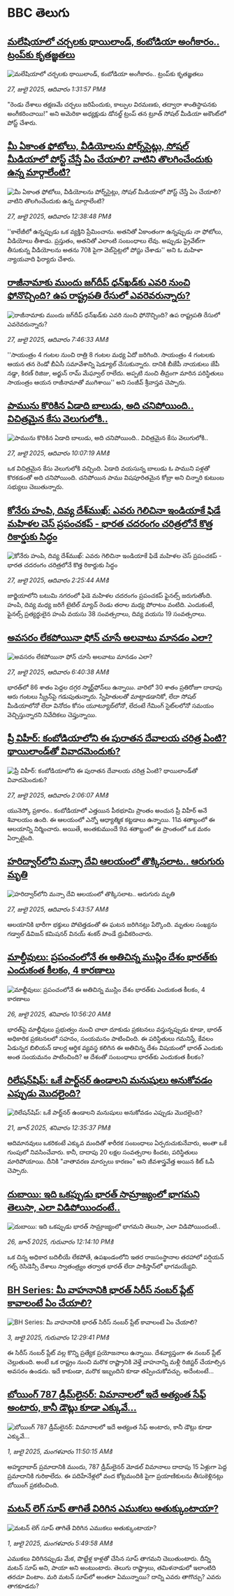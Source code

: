 # BBC తెలుగు## [మలేషియాలో చర్చలకు థాయిలాండ్, కంబోడియా అంగీకారం.. ట్రంప్‌కు కృతజ్ఞతలు](https://www.bbc.com/telugu/articles/cp8zng24g3xo?at_campaign=githubrss)![మలేషియాలో చర్చలకు థాయిలాండ్, కంబోడియా అంగీకారం.. ట్రంప్‌కు కృతజ్ఞతలు](https://ichef.bbci.co.uk/ace/ws/240/cpsprodpb/84e4/live/b6216050-6ade-11f0-af20-030418be2ca5.jpg)_27, జులై 2025, ఆదివారం 1:31:57 PMకి_"రెండు దేశాలు తక్షణమే చర్చలు జరిపేందుకు, కాల్పుల విరమణకు, తద్వారా శాంతిస్థాపనకు అంగీకరించాయి!" అని అమెరికా అధ్యక్షుడు డోనల్డ్ ట్రంప్ తన ట్రూత్ సోషల్‌ మీడియా అకౌంట్‌లో పోస్ట్ చేశారు.## [మీ ఏకాంత ఫోటోలు, వీడియోలను పోర్న్‌సైట్లు, సోషల్ మీడియాలో పోస్ట్ చేస్తే ఏం చేయాలి? వాటిని తొలగించేందుకు ఉన్న మార్గాలేంటి?](https://www.bbc.com/telugu/articles/czer5wp5yw1o?at_campaign=githubrss)![మీ ఏకాంత ఫోటోలు, వీడియోలను పోర్న్‌సైట్లు, సోషల్ మీడియాలో పోస్ట్ చేస్తే ఏం చేయాలి? వాటిని తొలగించేందుకు ఉన్న మార్గాలేంటి?](https://ichef.bbci.co.uk/ace/ws/240/cpsprodpb/e99e/live/72c563d0-6ae1-11f0-8acc-c965df23a1a0.jpg)_27, జులై 2025, ఆదివారం 12:38:48 PMకి_''కాలేజీలో ఉన్నప్పుడు ఒక వ్యక్తిని ప్రేమించాను. అతనితో ఏకాంతంగా ఉన్నప్పుడు నా ఫోటోలు, వీడియోలు తీశాడు. ప్రస్తుతం, అతనితో ఎలాంటి సంబంధాలు లేవు. అప్పుడు ప్రైవేట్‌గా తీసుకున్న వీడియోలను అతను 70కి పైగా వెబ్‌సైట్లలో పోస్టు చేశాడు'' అని ఓ మహిళా న్యాయవాది ఫిర్యాదు చేశారు.## [రాజీనామాకు ముందు జగ్‌దీప్ ధన్‌ఖడ్‌కు ఎవరి నుంచి ఫోనొచ్చింది? ఉప రాష్ట్రపతి రేసులో ఎవరెవరున్నారు? ](https://www.bbc.com/telugu/articles/c0j9py5vq53o?at_campaign=githubrss)![రాజీనామాకు ముందు జగ్‌దీప్ ధన్‌ఖడ్‌కు ఎవరి నుంచి ఫోనొచ్చింది? ఉప రాష్ట్రపతి రేసులో ఎవరెవరున్నారు? ](https://ichef.bbci.co.uk/ace/ws/240/cpsprodpb/d7eb/live/c650bc10-6ab5-11f0-af20-030418be2ca5.jpg)_27, జులై 2025, ఆదివారం 7:46:33 AMకి_''సాయంత్రం 4 గంటల నుంచి రాత్రి 8 గంటల మధ్య ఏదో జరిగింది. సాయంత్రం 4 గంటలకు ఆయన తన రెండో బీఏసీ సమావేశాన్ని షెడ్యూల్ చేసుకున్నారు.  దానికి బీజేపీ నాయకులు జేపీ నడ్డా, కిరణ్ రిజిజు, అర్జున్ రామ్ మేఘ్వాల్ రాలేదు. అప్పటి నుంచి తీవ్రంగా మారిన పరిస్థితులు సాయంత్రం ఆయన రాజీనామాతో ముగిశాయి'' అని సంజీవ్ శ్రీవాస్తవ చెప్పారు.## [పామును కొరికిన ఏడాది బాలుడు, అది చనిపోయింది.. విచిత్రమైన కేసు వెలుగులోకి..](https://www.bbc.com/telugu/articles/c9d0189w7lgo?at_campaign=githubrss)![పామును కొరికిన ఏడాది బాలుడు, అది చనిపోయింది.. విచిత్రమైన కేసు వెలుగులోకి..](https://ichef.bbci.co.uk/ace/ws/240/cpsprodpb/bc47/live/123f2320-6ac3-11f0-98fe-43d37fb440ef.jpg)_27, జులై 2025, ఆదివారం 10:07:19 AMకి_ఒక విచిత్రమైన కేసు వెలుగులోకి వచ్చింది. ఏడాది వయసున్న బాలుడు ఓ పాముని పళ్లతో కొరకడంతో అది చనిపోయింది. చనిపోయిన పాము విషపూరితమైన కోబ్రా అని చిన్నారి కుటుంబ సభ్యులు చెబుతున్నారు.## [కోనేరు హంపి, దివ్య దేశ్‌ముఖ్: ఎవరు గెలిచినా ఇండియాకే ఫిడే మహిళల చెస్ ప్రపంచకప్ - భారత చదరంగం చరిత్రలోనే కొత్త రికార్డుకు సిద్ధం](https://www.bbc.com/telugu/articles/ce831z798p7o?at_campaign=githubrss)![కోనేరు హంపి, దివ్య దేశ్‌ముఖ్: ఎవరు గెలిచినా ఇండియాకే ఫిడే మహిళల చెస్ ప్రపంచకప్ - భారత చదరంగం చరిత్రలోనే కొత్త రికార్డుకు సిద్ధం](https://ichef.bbci.co.uk/ace/ws/240/cpsprodpb/09a0/live/c40caf00-6a32-11f0-89ea-4d6f9851f623.jpg)_27, జులై 2025, ఆదివారం 2:25:44 AMకి_జార్జియాలోని బటుమి నగరంలో ఫిడె మహిళల చదరంగం ప్రపంచకప్ ఫైనల్స్ జరుగుతోంది.  హంపి, దివ్య మధ్య జరిగే టైటిల్ మ్యాచ్ రెండు తరాల మధ్య పోరాటం వంటిది. ఎందుకంటే, ఫైనల్స్ ప్రత్యర్థులైన హంపి వయసు 38 సంవత్సరాలు, దివ్య వయసు 19 సంవత్సరాలు.## [అవసరం లేకపోయినా ఫోన్ చూసే అలవాటు మానడం ఎలా?](https://www.bbc.com/telugu/articles/c4gze4e8jjpo?at_campaign=githubrss)![అవసరం లేకపోయినా ఫోన్ చూసే అలవాటు మానడం ఎలా?](https://ichef.bbci.co.uk/ace/ws/240/cpsprodpb/ff1f/live/5a5f1350-6a9f-11f0-9595-7f6b96e77193.png)_27, జులై 2025, ఆదివారం 6:40:38 AMకి_భారత్‌లో 86 శాతం పెద్దల దగ్గర స్మార్ట్‌ఫోన్‌లు ఉన్నాయి. వారిలో 30 శాతం ప్రతిరోజూ దాదాపు ఆరు గంటలు స్క్రీన్‌పై గడుపుతున్నారు. స్నేహితులతో మాట్లాడడానికో, లేదా సోషల్ మీడియాలోనో లేదా వినోదం కోసం యూట్యూబ్‌లోనో, లేదంటే గేమింగ్ సైట్‌లలోనో సమయం వెచ్చిస్తున్నారని నివేదికలు చెప్తున్నాయి.## [ప్రీ విహీర్: కంబోడియాలోని ఈ పురాతన దేవాలయ చరిత్ర ఏంటి? థాయిలాండ్‌తో వివాదమెందుకు?](https://www.bbc.com/telugu/articles/c860lge1g4po?at_campaign=githubrss)![ప్రీ విహీర్: కంబోడియాలోని ఈ పురాతన దేవాలయ చరిత్ర ఏంటి? థాయిలాండ్‌తో వివాదమెందుకు?](https://ichef.bbci.co.uk/ace/ws/240/cpsprodpb/1e34/live/a4c6b090-6a2e-11f0-8dbd-f3d32ebd3327.jpg)_27, జులై 2025, ఆదివారం 2:06:07 AMకి_యునెస్కో ప్రకారం.. కంబోడియాలో ఎత్తయిన పీఠభూమి ప్రాంతం అంచున ప్రీ విహీర్ అనే శివాలయం ఉంది. ఈ ఆలయంలో ఎన్నో ఆధ్యాత్మిక కట్టడాలు ఉన్నాయి.
11వ శతాబ్దంలో ఈ ఆలయాన్ని నిర్మించారు. అయితే, అంతకుముందే 9వ శతాబ్దంలో ఈ ప్రాంతంలో ఒక మఠం ఏర్పాటైంది.## [హరిద్వార్‌లోని మన్సా దేవి ఆలయంలో తొక్కిసలాట.. ఆరుగురు మృతి](https://www.bbc.com/telugu/articles/c93dp6rzekko?at_campaign=githubrss)![హరిద్వార్‌లోని మన్సా దేవి ఆలయంలో తొక్కిసలాట.. ఆరుగురు మృతి](https://ichef.bbci.co.uk/ace/ws/240/cpsprodpb/9fdf/live/b976ca80-6aaa-11f0-89ea-4d6f9851f623.png)_27, జులై 2025, ఆదివారం 5:43:57 AMకి_ఆలయానికి భారీగా భక్తులు పోటెత్తడంతో ఈ ఘటన జరిగినట్లు పేర్కొంది. మృతుల సంఖ్యను గడ్వాల్ డివిజన్ కమిషనర్ వినయ్ శంకర్ పాండే ధ్రువీకరించారు.## [మాల్దీవులు: ప్రపంచంలోనే ఈ అతిచిన్న ముస్లిం దేశం భారత్‌కు ఎందుకంత కీలకం, 4 కారణాలు](https://www.bbc.com/telugu/articles/crm4w7d27dgo?at_campaign=githubrss)![మాల్దీవులు: ప్రపంచంలోనే ఈ అతిచిన్న ముస్లిం దేశం భారత్‌కు ఎందుకంత కీలకం, 4 కారణాలు](https://ichef.bbci.co.uk/ace/standard/240/cpsprodpb/9d69/live/c0dee0f0-6a2d-11f0-af20-030418be2ca5.jpg)_26, జులై 2025, శనివారం 10:56:20 AMకి_భారత్‌పై మాల్దీవులు ప్రభుత్వం నుంచి చాలా దూకుడు ప్రకటనలు వస్తున్నప్పుడు కూడా, భారత్ అధికారిక ప్రకటనలలో సహనం, సంయమనం పాటించింది. ఈ పరిస్థితులు గమనిస్తే, కేవలం ఏడున్నర బిలియన్ డాలర్ల ఆర్థిక వ్యవస్థ కలిగిన ఈ అతిచిన్న దేశం విషయంలో భారత్ ఎందుకు అంత సంయమనం పాటించింది? ఆ దేశంతో సంబంధాలు భారత్‌కు ఎందుకంత కీలకం?## [రిలేషన్‌షిప్: ఒకే పార్ట్‌నర్ ఉండాలని మనుషులు అనుకోవడం ఎప్పుడు మొదలైంది?](https://www.bbc.com/telugu/articles/c62d4j0748vo?at_campaign=githubrss)![రిలేషన్‌షిప్: ఒకే పార్ట్‌నర్ ఉండాలని మనుషులు అనుకోవడం ఎప్పుడు మొదలైంది?](https://ichef.bbci.co.uk/ace/ws/240/cpsprodpb/49dd/live/f64ee1d0-4f53-11f0-a872-8baf78f7d38b.jpg)_21, జూన్ 2025, శనివారం 12:35:37 PMకి_ఆదిమానవులు ఒకరికంటే ఎక్కువ మందితో శారీరక సంబంధాలు ఏర్పరుచుకునేవారు, అంతా ఒకే గుంపులో నివసించేవారు. కానీ, దాదాపు 20 లక్షల సంవత్సరాల కిందట, పరిస్థితులు మారిపోయాయి. దీనికి "వాతావరణ మార్పులు కారణం" అని జీవశాస్త్రవేత్త అయిన కిట్ ఓపీ చెప్పారు.## [దుబాయి: ఇది ఒకప్పుడు భారత్ సామ్రాజ్యంలో భాగమని తెలుసా, ఎలా విడిపోయిందంటే..](https://www.bbc.com/telugu/articles/ce83x3rekyyo?at_campaign=githubrss)![దుబాయి: ఇది ఒకప్పుడు భారత్ సామ్రాజ్యంలో భాగమని తెలుసా, ఎలా విడిపోయిందంటే..](https://ichef.bbci.co.uk/ace/ws/240/cpsprodpb/89c1/live/fbe80b80-5282-11f0-809e-059b7ea85131.jpg)_26, జూన్ 2025, గురువారం 12:14:10 PMకి_ఒక చిన్న అధికార బదిలీయే లేకపోతే, ఉపఖండంలోని ఇతర రాజసంస్థానాల తరహాలో  పర్షియన్ గల్ఫ్ రెసిడెన్సీ దేశాలు స్వాతంత్ర్యం తర్వాత భారత్ లేదా పాకిస్తాన్‌లో భాగమయ్యేవి.## [BH Series: మీ వాహనానికి భారత్ సిరీస్ నంబర్ ప్లేట్ కావాలంటే ఏం చేయాలి?](https://www.bbc.com/telugu/articles/c9dg040gzv6o?at_campaign=githubrss)![BH Series: మీ వాహనానికి భారత్ సిరీస్ నంబర్ ప్లేట్ కావాలంటే ఏం చేయాలి?](https://ichef.bbci.co.uk/ace/ws/240/cpsprodpb/c5c0/live/7facfba0-5801-11f0-b5c5-012c5796682d.jpg)_3, జులై 2025, గురువారం 12:29:41 PMకి_ఈ సిరీస్ నంబర్ ప్లేట్ వల్ల కొన్ని ప్రత్యేక ప్రయోజనాలు ఉన్నాయి. దేశవ్యాప్తంగా ఈ నంబర్ ప్లేట్ చెల్లుతుంది. అంటే ఒక రాష్ట్రం నుంచి మరొక రాష్ట్రానికి వెళ్తే వాహనాన్ని మళ్లీ రిజిస్టర్ చేయాల్సిన అవసరం ఉండదు. ఇదే కాకుండా, మరొక ఇబ్బందిని కూడా తప్పించుకోవచ్చు. అదేంటంటే...## [బోయింగ్ 787 డ్రీమ్‌లైనర్: విమానాలలో ఇదే అత్యంత సేఫ్ అంటారు, కానీ డౌట్లు కూడా ఎక్కువే...](https://www.bbc.com/telugu/articles/c8d664g0dz9o?at_campaign=githubrss)![బోయింగ్ 787 డ్రీమ్‌లైనర్: విమానాలలో ఇదే అత్యంత సేఫ్ అంటారు, కానీ డౌట్లు కూడా ఎక్కువే...](https://ichef.bbci.co.uk/ace/ws/240/cpsprodpb/aebe/live/0ad87b80-5674-11f0-95fc-edf89039c20a.jpg)_1, జులై 2025, మంగళవారం 11:50:15 AMకి_అహ్మదాబాద్ ప్రమాదానికి ముందు, 787 డ్రీమ్‌లైనర్ మోడల్ విమానాలు దాదాపు 15 ఏళ్లుగా పెద్ద ప్రమాదానికి గురికాలేదు. ఈ పదిహేనేళ్లలో వంద కోట్లమందికి  పైగా ప్రయాణికులను తీసుకెళ్లినట్లు బోయింగ్ ప్రకటించింది.## [మటన్ లెగ్ సూప్ తాగితే విరిగిన ఎముకలు అతుక్కుంటాయా?](https://www.bbc.com/telugu/articles/c0l4g92j8kzo?at_campaign=githubrss)![మటన్ లెగ్ సూప్ తాగితే విరిగిన ఎముకలు అతుక్కుంటాయా?](https://ichef.bbci.co.uk/ace/ws/240/cpsprodpb/cffe/live/00bf0e40-4f7e-11f0-8c47-237c2e4015f5.jpg)_1, జులై 2025, మంగళవారం 5:49:58 AMకి_ఎముకలు విరిగినప్పుడు మేక, పొట్టేళ్ల కాళ్లతో చేసిన సూప్ తాగమని చెబుతుంటారు. దీన్ని మటన్ సూప్ అని, పాయా అని అంటుంటారు. తెలుగు రాష్ట్రాలు, తమిళనాడులో ఇలాంటిది తరచూ వింటాం. మరి మటన్ సూప్‌లో అంతలా ఏమున్నాయి? దాన్ని ఎవరు తాగొచ్చు? ఎవరు తాగకూడదు?